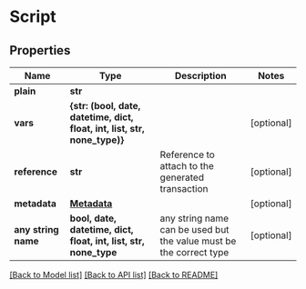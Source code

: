 # Script


## Properties
Name | Type | Description | Notes
------------ | ------------- | ------------- | -------------
**plain** | **str** |  | 
**vars** | **{str: (bool, date, datetime, dict, float, int, list, str, none_type)}** |  | [optional] 
**reference** | **str** | Reference to attach to the generated transaction | [optional] 
**metadata** | [**Metadata**](Metadata.md) |  | [optional] 
**any string name** | **bool, date, datetime, dict, float, int, list, str, none_type** | any string name can be used but the value must be the correct type | [optional]

[[Back to Model list]](../README.md#documentation-for-models) [[Back to API list]](../README.md#documentation-for-api-endpoints) [[Back to README]](../README.md)


